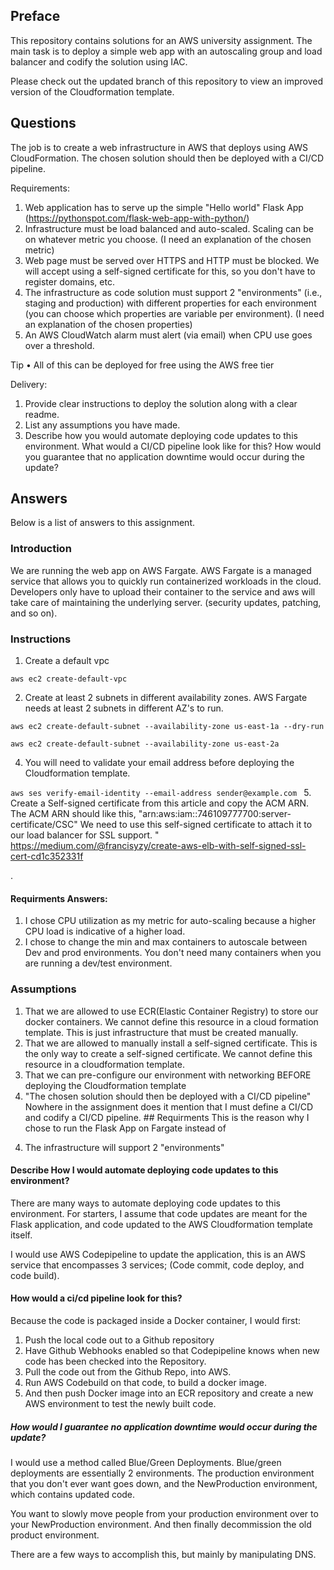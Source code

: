 Preface
----


This repository contains solutions for an AWS university assignment. The main task is to deploy a simple web app with an autoscaling group and load balancer and codify the solution using IAC. 

Please check out the updated branch of this repository to view an improved version of the Cloudformation template. 


Questions 
----
The job is to create a web infrastructure in AWS that deploys using AWS CloudFormation. The chosen solution should then be deployed with a CI/CD pipeline.

Requirements:
1. Web application has to serve up the simple "Hello world" Flask App (https://pythonspot.com/flask-web-app-with-python/)
2. Infrastructure must be load balanced and auto-scaled. Scaling can be on whatever metric you choose. (I need an explanation of the chosen metric)
3. Web page must be served over HTTPS and HTTP must be blocked. We will accept using a self-signed certificate for this, so you don't have to register domains, etc.
4. The infrastructure as code solution must support 2 "environments" (i.e., staging and production) with different properties for each environment (you can choose which properties are variable per environment). (I need an explanation of the chosen properties)
5. An AWS CloudWatch alarm must alert (via email) when CPU use goes over a threshold.

Tip
• All of this can be deployed for free using the AWS free tier

Delivery:
1. Provide clear instructions to deploy the solution along with a clear readme.
2. List any assumptions you have made.
3. Describe how you would automate deploying code updates to this environment. What would a CI/CD pipeline look like for this? How would you guarantee that no application downtime would occur during the update?

Answers
------
Below is a list of answers to this assignment. 

### Introduction
We are running the web app on AWS Fargate. AWS Fargate is a managed service that allows you to quickly run containerized workloads in the cloud. Developers only have to upload their container to the service and aws will take care of maintaining the underlying server. (security updates, patching, and so on).

  
### Instructions
 1. Create a default vpc    

 `aws ec2 create-default-vpc`

2. Create at least 2 subnets in different availability zones. AWS Fargate needs at least 2 subnets in different AZ's to run. 

`aws ec2 create-default-subnet --availability-zone us-east-1a --dry-run`
 

`aws ec2 create-default-subnet --availability-zone us-east-2a` 

4. You will need to validate your email address before deploying the Cloudformation template. 

`aws ses verify-email-identity --email-address sender@example.com
`
 5. Create a Self-signed certificate from this article and copy the ACM ARN. The ACM ARN should like this, "arn:aws:iam::746109777700:server-certificate/CSC" We need to use this self-signed certificate to attach it to our load balancer for SSL support. 
"
  https://medium.com/@francisyzy/create-aws-elb-with-self-signed-ssl-cert-cd1c352331f
 
.
       


#### Requirments Answers:
1. I chose CPU utilization as my metric for auto-scaling because a higher CPU load is indicative of a higher load. 
2. I chose to change the min and max containers to autoscale between Dev and prod environments.  You don't need many containers when you are running a dev/test environment. 


### Assumptions

1) That we are allowed to use ECR(Elastic Container Registry) to store our docker containers. We cannot define this resource in a cloud formation template. This is just infrastructure that must be created manually.
2) That we are allowed to manually install a self-signed certificate. This is the only way to create a self-signed certificate. We cannot define this resource in a cloudformation template.
3) That we can pre-configure our environment with networking BEFORE deploying the Cloudformation template
4) "The chosen solution should then be deployed with a CI/CD pipeline" Nowhere in the assignment does it mention that I must define a CI/CD and codify a CI/CD pipeline. ## Requirments
This is the reason why I chose to run the Flask App on Fargate instead of 


4. The infrastructure will support 2 "environments" 


#### Describe How I would automate deploying code updates to this environment? 

There are many ways to automate deploying code updates to this environment. For starters, I assume that code updates are meant for the Flask application, and code updated to the AWS Cloudformation template itself. 

I would use AWS Codepipeline to update the application, this is an AWS service that encompasses 3 services; (Code commit, code deploy, and code build). 

#### How would a ci/cd pipeline look for this? 
Because the code is packaged inside a Docker container, I would first:
1. Push the local code out to a Github repository
2. Have Github Webhooks enabled so that Codepipeline knows when new code has been checked into the Repository. 
3. Pull the code out from the Github Repo, into AWS. 
4. Run AWS Codebuild on that code, to build a docker image. 
5. And then push Docker image into an ECR repository and create a new AWS environment to test the newly built code. 

##### How would I guarantee no application downtime would occur during the update?
I would use a method called Blue/Green Deployments. Blue/green deployments are essentially 2 environments. The production environment that you don't ever want goes down, and the NewProduction environment, which contains updated code.

You want to slowly move people from your production environment over to your NewProduction environment. And then finally decommission the old product environment. 

There are a few ways to accomplish this, but mainly by manipulating DNS. 









